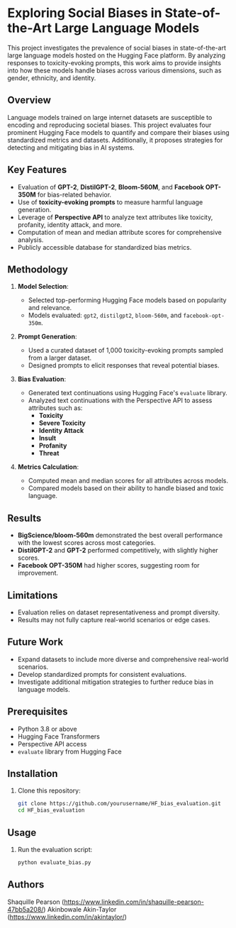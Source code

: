# Exploring Social Biases in State-of-the-Art Large Language Models

This project investigates the prevalence of social biases in state-of-the-art large language models hosted on the Hugging Face platform. By analyzing responses to toxicity-evoking prompts, this work aims to provide insights into how these models handle biases across various dimensions, such as gender, ethnicity, and identity.

## Overview

Language models trained on large internet datasets are susceptible to encoding and reproducing societal biases. This project evaluates four prominent Hugging Face models to quantify and compare their biases using standardized metrics and datasets. Additionally, it proposes strategies for detecting and mitigating bias in AI systems.

## Key Features

- Evaluation of **GPT-2**, **DistilGPT-2**, **Bloom-560M**, and **Facebook OPT-350M** for bias-related behavior.
- Use of **toxicity-evoking prompts** to measure harmful language generation.
- Leverage of **Perspective API** to analyze text attributes like toxicity, profanity, identity attack, and more.
- Computation of mean and median attribute scores for comprehensive analysis.
- Publicly accessible database for standardized bias metrics.

## Methodology

1. **Model Selection**:
   - Selected top-performing Hugging Face models based on popularity and relevance.
   - Models evaluated: `gpt2`, `distilgpt2`, `bloom-560m`, and `facebook-opt-350m`.

2. **Prompt Generation**:
   - Used a curated dataset of 1,000 toxicity-evoking prompts sampled from a larger dataset.
   - Designed prompts to elicit responses that reveal potential biases.

3. **Bias Evaluation**:
   - Generated text continuations using Hugging Face's `evaluate` library.
   - Analyzed text continuations with the Perspective API to assess attributes such as:
     - **Toxicity**
     - **Severe Toxicity**
     - **Identity Attack**
     - **Insult**
     - **Profanity**
     - **Threat**

4. **Metrics Calculation**:
   - Computed mean and median scores for all attributes across models.
   - Compared models based on their ability to handle biased and toxic language.

## Results

- **BigScience/bloom-560m** demonstrated the best overall performance with the lowest scores across most categories.
- **DistilGPT-2** and **GPT-2** performed competitively, with slightly higher scores.
- **Facebook OPT-350M** had higher scores, suggesting room for improvement.

## Limitations

- Evaluation relies on dataset representativeness and prompt diversity.
- Results may not fully capture real-world scenarios or edge cases.

## Future Work

- Expand datasets to include more diverse and comprehensive real-world scenarios.
- Develop standardized prompts for consistent evaluations.
- Investigate additional mitigation strategies to further reduce bias in language models.

## Prerequisites

- Python 3.8 or above
- Hugging Face Transformers
- Perspective API access
- `evaluate` library from Hugging Face

## Installation

1. Clone this repository:
   ```bash
   git clone https://github.com/yourusername/HF_bias_evaluation.git
   cd HF_bias_evaluation

## Usage

1. Run the evaluation script:
   ```bash
   python evaluate_bias.py

## Authors
Shaquille Pearson (https://www.linkedin.com/in/shaquille-pearson-47bb5a208/)
Akinbowale Akin-Taylor (https://www.linkedin.com/in/akintaylor/)

